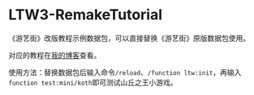 # LTW3-RemakeTutorial
 《游艺街》改版教程示例数据包，可以直接替换《游艺街》原版数据包使用。
 
 对应的教程在[我的博客](https://www.pigest.top/2023/ltwtutor-e1/)查看。

  使用方法：替换数据包后输入命令`/reload`、`/function ltw:init`，再输入`function test:mini/koth`即可测试山丘之王小游戏。